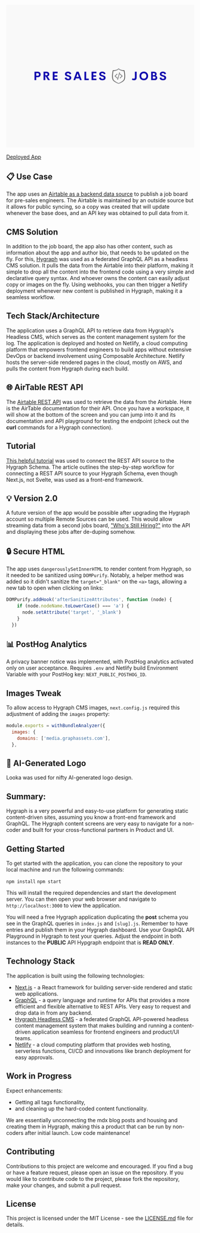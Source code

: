 ![site logo](/public/static/images/twitter-card-three.png)

[Deployed App](https://presales-jobs.netlify.app/) 

## 📋 Use Case

The app uses an [Airtable as a backend data source](https://airtable.com/shrUMXSVTl2lMjIHb/tblhJ4d44919opKsl) to publish a job board for pre-sales engineers. The Airtable is maintained by an outside source but it allows for public syncing, so a copy was created that will update whenever the base does, and an API key was obtained to pull data from it.

## CMS Solution

In addition to the job board, the app also has other content, such as information about the app and author bio, that needs to be updated on the fly. For this, [Hygraph](https://hygraph.com) was used as a federated GraphQL API as a headless CMS solution. It pulls the data from the Airtable into their platform, making it simple to drop all the content into the frontend code using a very simple and declarative query syntax. And whoever owns the content can easily adjust copy or images on the fly. Using webhooks, you can then trigger a Netlify deployment whenever new content is published in Hygraph, making it a seamless workflow.

## Tech Stack/Architecture

The application uses a GraphQL API to retrieve data from Hygraph's Headless CMS, which serves as the content management system for the log. The application is deployed and hosted on Netlify, a cloud computing platform that empowers frontend engineers to build apps without extensive DevOps or backend involvement using Composable Architecture. Netlify hosts the server-side rendered pages in the cloud, mostly on AWS, and pulls the content from Hygraph during each build.

## 🌐 AirTable REST API

The [Airtable REST API](https://airtable.com/developers/web/api/introduction) was used to retrieve the data from the Airtable. Here is the AirTable documentation for their API. Once you have a workspace, it will show at the bottom of the screen and you can jump into it and its documentation and API playground for testing the endpoint (check out the **curl** commands for a Hygraph connection).

## Tutorial

[This helpful tutorial](https://hygraph.com/blog/job-aggregator-with-no-backend-code) was used to connect the REST API source to the Hygraph Schema. The article outlines the step-by-step workflow for connecting a REST API source to your Hygraph Schema, even though Next.js, not Svelte, was used as a front-end framework.

## 💡 Version 2.0

A future version of the app would be possible after upgrading the Hygraph account so multiple Remote Sources can be used. This would allow streaming data from a second jobs board, ["Who's Still Hiring?"](https://stillhiring.today/) into the API and displaying these jobs after de-duping somehow.

## 🔒 Secure HTML

The app uses `dangerouslySetInnerHTML` to render content from Hygraph, so it needed to be sanitized using `DOMPurify`. Notably, a helper method was added so it didn't sanitize the `target="_blank"` on the `<a>` tags, allowing a new tab to open when clicking on links:

```javascript
DOMPurify.addHook('afterSanitizeAttributes', function (node) {
    if (node.nodeName.toLowerCase() === 'a') {
      node.setAttribute('target', '_blank')
    }
  })
  ```

## 📊 PostHog Analytics

A privacy banner notice was implemented, with PostHog analytics activated only on user acceptance. Requires `.env` and Netlify build Environment Variable with your PostHog key: `NEXT_PUBLIC_POSTHOG_ID`.

## Images Tweak

To allow access to Hygraph CMS images, `next.config.js` required this adjustment of adding the `images` property:

```jsx
module.exports = withBundleAnalyzer({
  images: {
    domains: ['media.graphassets.com'],
  },
```

## 🤖 AI-Generated Logo

Looka was used for nifty AI-generated logo design.

## Summary: 

Hygraph is a very powerful and easy-to-use platform for generating static content-driven sites, assuming you know a front-end framework and GraphQL. The Hygraph content screens are very easy to navigate for a non-coder and built for your cross-functional partners in Product and UI.

## Getting Started

To get started with the application, you can clone the repository to your local machine and run the following commands:

`npm install`
`npm start`

This will install the required dependencies and start the development server. You can then open your web browser and navigate to `http://localhost:3000` to view the application.

You will need a free Hygraph application duplicating the <b>post</b> schema you see in the GraphQL queries in `index.js` and `[slug].js`. Remember to have entries and publish them in your Hygraph dashboard. Use your GraphQL API Playground in Hygraph to test your queries. Adjust the endpoint in both instances to the <b>PUBLIC</b> API Hypgraph endpoint that is <b>READ ONLY</b>. 


## Technology Stack

The application is built using the following technologies:

- [Next.js](https://nextjs.org/) - a React framework for building server-side rendered and static web applications.
- [GraphQL](https://graphql.org/) - a query language and runtime for APIs that provides a more efficient and flexible alternative to REST APIs. Very easy to request and drop data in from any backend.
- [Hygraph Headless CMS](https://hygraph.io/) - a federated GraphQL API-powered headless content management system that makes building and running a content-driven application seamless for frontend engineers and product/UI teams.
- [Netlify](https://www.netlify.com/) - a cloud computing platform that provides web hosting, serverless functions, CI/CD and innovations like branch deployment for easy approvals.

## Work in Progress

Expect enhancements:
- Getting all tags functionality,
- and cleaning up the hard-coded content functionality. 

We are essentially unconnecting the mdx blog posts and housing and creating them in Hygraph, making this a product that can be run by non-coders after initial launch. Low code maintenance!

## Contributing

Contributions to this project are welcome and encouraged. If you find a bug or have a feature request, please open an issue on the repository. If you would like to contribute code to the project, please fork the repository, make your changes, and submit a pull request.

## License

This project is licensed under the MIT License - see the [LICENSE.md](LICENSE.md) file for details.
